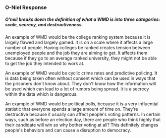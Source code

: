 ### O-Niel Response

##### O'neil breaks down the definition of what a WMD is into three categories: scale, secrecy, and destructiveness. 

An example of WMD would be the college ranking system because it is largely flawed and largely gamed. It is on a scale where it affects a large number of people. Having colleges be ranked creates tension between unemployed people and the job they are aiming to get. It affects them because if they go to an average ranked university, they might not be able to get the job they intended to work at.

An example of WMD would be cyclic crime rates and predictive policing. It is data being taken often without consent which can be used in ways that the prisoners don't know about. They don't know how the information will be used which can lead to a lot of rumors being spread. It is a secrecy within the data which is dangerous.

An example of WMD would be political polls, because it is a very influential statistic that everyone spends a large amount of time on. They’re destructive because it usually can affect people's voting patterns. In certain ways, such as before an election day, there are people who think highly that their candidate will win so why bother voting at all? This definitely changes people's behaviors and can cause a disruption to democracy.


